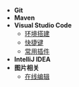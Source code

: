 * **Git**
* **Maven**
* **Visual Studio Code**
  * [环境搭建](/vscode/vscode-start.md)
  * [快捷键](/vscode/vscode-shortcuts.md)
  * [常用插件](/vscode/frequenly-used-plugin.md)
* **IntelliJ IDEA**
* **图片相关**
  * [在线编辑](/image/image-online.md)